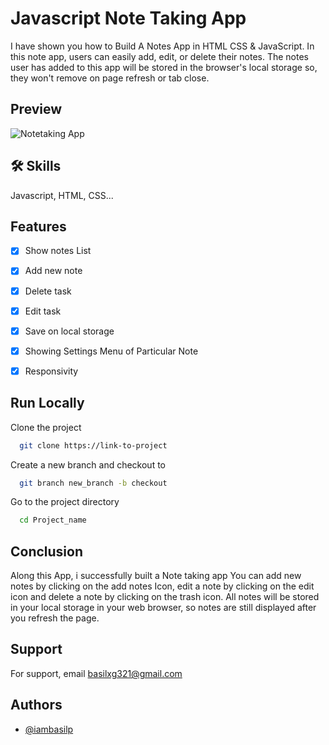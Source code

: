 
# Javascript Note Taking App

I have shown you how to Build A Notes App in HTML CSS & JavaScript. In this note app, users can easily add, edit, or delete their notes. The notes user has added to this app will be stored in the browser's local storage so, they won't remove on page refresh or tab close.


## Preview

![Notetaking App](https://i.ibb.co/0X04CWW/Screenshot-104.png)


## 🛠 Skills
Javascript, HTML, CSS...


## Features
- [x] Show notes List
- [x] Add new note
- [x] Delete task
- [x] Edit task
- [x] Save on local storage
- [x] Showing Settings Menu of Particular Note
- [x] Responsivity


## Run Locally

Clone the project

```bash
  git clone https://link-to-project
```
Create a new branch and checkout to

```bash
  git branch new_branch -b checkout
```

Go to the project directory

```bash
  cd Project_name
```



## Conclusion
Along this App, i successfully built a Note taking app You can add new notes by clicking on the add notes Icon, edit a note by clicking on the edit icon and delete a note by clicking on the trash icon. All notes will be stored in your local storage in your web browser, so notes are still displayed after you refresh the page.

## Support

For support, email basilxg321@gmail.com 


## Authors

- [@iambasilp](https://www.github.com/iambasilp)

